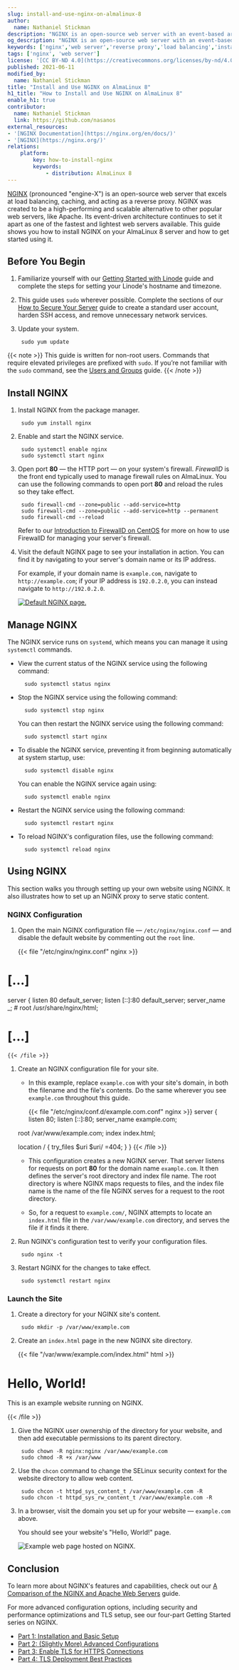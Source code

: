 ```yaml
---
slug: install-and-use-nginx-on-almalinux-8
author:
  name: Nathaniel Stickman
description: "NGINX is an open-source web server with an event-based architecture designed for efficiency and concurrency. In this guide, learn how to install and start using NGINX on your AlmaLinux 8 server."
og_description: "NGINX is an open-source web server with an event-based architecture designed for efficiency and concurrency. In this guide, learn how to install and start using NGINX on your AlmaLinux 8 server."
keywords: ['nginx','web server','reverse proxy','load balancing','install nginx on almalinux 8','alma linux']
tags: ['nginx', 'web server']
license: '[CC BY-ND 4.0](https://creativecommons.org/licenses/by-nd/4.0)'
published: 2021-06-11
modified_by:
  name: Nathaniel Stickman
title: "Install and Use NGINX on AlmaLinux 8"
h1_title: "How to Install and Use NGINX on AlmaLinux 8"
enable_h1: true
contributor:
  name: Nathaniel Stickman
  link: https://github.com/nasanos
external_resources:
- '[NGINX Documentation](https://nginx.org/en/docs/)'
- '[NGINX](https://nginx.org/)'
relations:
    platform:
        key: how-to-install-nginx
        keywords:
            - distribution: AlmaLinux 8
---
```


[NGINX](https://nginx.org/) (pronounced "engine-X") is an open-source web server that excels at load balancing, caching, and acting as a reverse proxy. NGINX was created to be a high-performing and scalable alternative to other popular web servers, like Apache. Its event-driven architecture continues to set it apart as one of the fastest and lightest web servers available. This guide shows you how to install NGINX on your AlmaLinux 8 server and how to get started using it.

## Before You Begin

1. Familiarize yourself with our [Getting Started with Linode](/docs/getting-started/) guide and complete the steps for setting your Linode's hostname and timezone.

1. This guide uses `sudo` wherever possible. Complete the sections of our [How to Secure Your Server](/docs/security/securing-your-server/) guide to create a standard user account, harden SSH access, and remove unnecessary network services.

1. Update your system.

        sudo yum update

{{< note >}}
This guide is written for non-root users. Commands that require elevated privileges are prefixed with `sudo`. If you’re not familiar with the `sudo` command, see the [Users and Groups](/docs/tools-reference/linux-users-and-groups/) guide.
{{< /note >}}

## Install NGINX

1. Install NGINX from the package manager.

        sudo yum install nginx

1. Enable and start the NGINX service.

        sudo systemctl enable nginx
        sudo systemctl start nginx

1. Open port **80** — the HTTP port — on your system's firewall. *FirewallD* is the front end typically used to manage firewall rules on AlmaLinux. You can use the following commands to open port **80** and reload the rules so they take effect.

        sudo firewall-cmd --zone=public --add-service=http
        sudo firewall-cmd --zone=public --add-service=http --permanent
        sudo firewall-cmd --reload

    Refer to our [Introduction to FirewallD on CentOS](/docs/security/firewalls/introduction-to-firewalld-on-centos/) for more on how to use FirewallD for managing your server's firewall.

1. Visit the default NGINX page to see your installation in action. You can find it by navigating to your server's domain name or its IP address.

    For example, if your domain name is `example.com`, navigate to `http://example.com`; if your IP address is `192.0.2.0`, you can instead navigate to  `http://192.0.2.0`.

    [![Default NGINX page.](nginx-default-page_small.png)](nginx-default-page.png)

## Manage NGINX

The NGINX service runs on `systemd`, which means you can manage it using `systemctl` commands.

- View the current status of the NGINX service using the following command:

        sudo systemctl status nginx

- Stop the NGINX service using the following command:

        sudo systemctl stop nginx

    You can then restart the NGINX service using the following command:

        sudo systemctl start nginx

- To disable the NGINX service, preventing it from beginning automatically at system startup, use:

        sudo systemctl disable nginx

    You can enable the NGINX service again using:

        sudo systemctl enable nginx

- Restart the NGINX service using the following command:

        sudo systemctl restart nginx

- To reload NGINX's configuration files, use the following command:

        sudo systemctl reload nginx

## Using NGINX

This section walks you through setting up your own website using NGINX. It also illustrates how to set up an NGINX proxy to serve static content.

### NGINX Configuration

1. Open the main NGINX configuration file — `/etc/nginx/nginx.conf` — and disable the default website by commenting out the `root` line.

    {{< file "/etc/nginx/nginx.conf" nginx >}}
# [...]

server {
    listen       80 default_server;
    listen       [::]:80 default_server;
    server_name  _;
    # root         /usr/share/nginx/html;

# [...]
    {{< /file >}}

1. Create an NGINX configuration file for your site.

    - In this example, replace `example.com` with your site's domain, in both the filename and the file's contents. Do the same wherever you see `example.com` throughout this guide.

       {{< file "/etc/nginx/conf.d/example.com.conf" nginx >}}
server {
    listen 80;
    listen [::]:80;
    server_name  example.com;

    root /var/www/example.com;
    index index.html;

    location / {
        try_files $uri $uri/ =404;
    }
}
    {{< /file >}}

    - This configuration creates a new NGINX server. That server listens for requests on port **80** for the domain name `example.com`. It then defines the server's root directory and index file name. The root directory is where NGINX maps requests to files, and the index file name is the name of the file NGINX serves for a request to the root directory.

    - So, for a request to `example.com/`, NGINX attempts to locate an `index.html` file in the `/var/www/example.com` directory, and serves the file if it finds it there.

1. Run NGINX's configuration test to verify your configuration files.

        sudo nginx -t

1. Restart NGINX for the changes to take effect.

        sudo systemctl restart nginx

### Launch the Site

1. Create a directory for your NGINX site's content.

        sudo mkdir -p /var/www/example.com

1. Create an `index.html` page in the new NGINX site directory.

    {{< file "/var/www/example.com/index.html" html >}}
<!doctype html>
<html>
<body>
    <h1>Hello, World!</h1>
    <p>This is an example website running on NGINX.</p>
</body>
</html>
    {{< /file >}}

1. Give the NGINX user ownership of the directory for your website, and then add executable permissions to its parent directory.

        sudo chown -R nginx:nginx /var/www/example.com
        sudo chmod -R +x /var/www

1. Use the `chcon` command to change the SELinux security context for the website directory to allow web content.

        sudo chcon -t httpd_sys_content_t /var/www/example.com -R
        sudo chcon -t httpd_sys_rw_content_t /var/www/example.com -R

1. In a browser, visit the domain you set up for your website — `example.com` above.

    You should see your website's "Hello, World!" page.

    ![Example web page hosted on NGINX.](nginx-example-page.png)

## Conclusion

To learn more about NGINX's features and capabilities, check out our [A Comparison of the NGINX and Apache Web Servers](/docs/guides/comparing-nginx-and-apache-web-servers/) guide.

For more advanced configuration options, including security and performance optimizations and TLS setup, see our four-part Getting Started series on NGINX.

- [Part 1: Installation and Basic Setup](/docs/web-servers/nginx/nginx-installation-and-basic-setup/)
- [Part 2: (Slightly More) Advanced Configurations](/docs/web-servers/nginx/slightly-more-advanced-configurations-for-nginx/)
- [Part 3: Enable TLS for HTTPS Connections](/docs/web-servers/nginx/enable-tls-on-nginx-for-https-connections/)
- [Part 4: TLS Deployment Best Practices](/docs/web-servers/nginx/tls-deployment-best-practices-for-nginx/)
